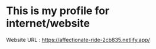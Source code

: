 # This is my profile for internet/website
Website URL : https://affectionate-ride-2cb835.netlify.app/

